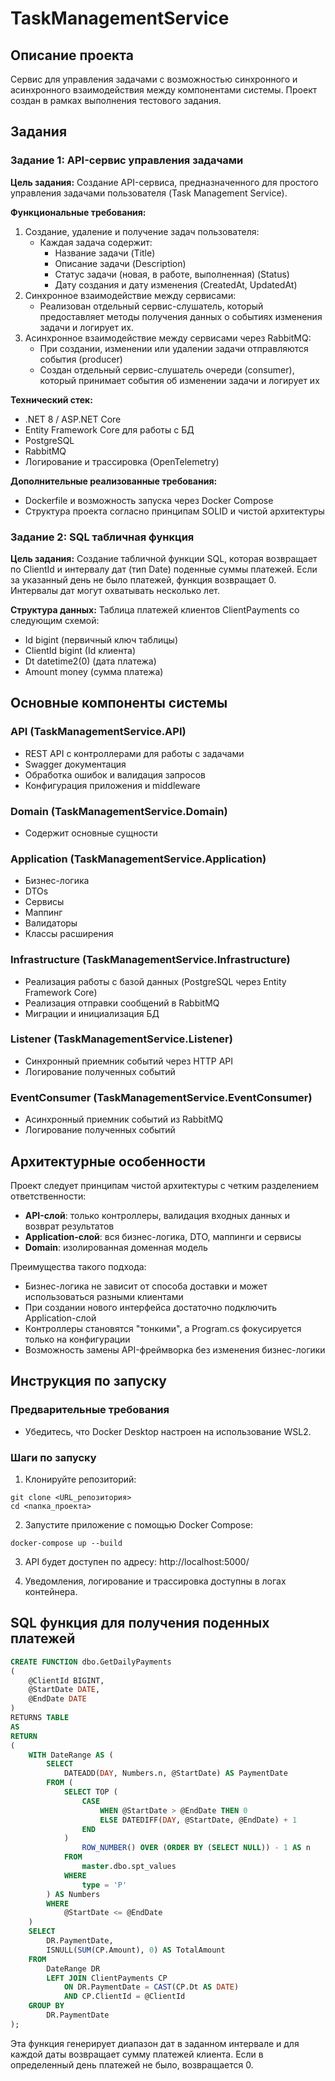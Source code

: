 # TaskManagementService

## Описание проекта

Сервис для управления задачами с возможностью синхронного и асинхронного взаимодействия между компонентами системы. Проект создан в рамках выполнения тестового задания.

## Задания

### Задание 1: API-сервис управления задачами

**Цель задания:**
Создание API-сервиса, предназначенного для простого управления задачами пользователя (Task Management Service).

**Функциональные требования:**
1. Создание, удаление и получение задач пользователя:
   - Каждая задача содержит:
     - Название задачи (Title)
     - Описание задачи (Description)
     - Статус задачи (новая, в работе, выполненная) (Status)
     - Дату создания и дату изменения (CreatedAt, UpdatedAt)
2. Синхронное взаимодействие между сервисами:
   - Реализован отдельный сервис-слушатель, который предоставляет методы получения данных о событиях изменения задачи и логирует их.
3. Асинхронное взаимодействие между сервисами через RabbitMQ:
   - При создании, изменении или удалении задачи отправляются события (producer)
   - Создан отдельный сервис-слушатель очереди (consumer), который принимает события об изменении задачи и логирует их

**Технический стек:**
- .NET 8 / ASP.NET Core
- Entity Framework Core для работы с БД
- PostgreSQL
- RabbitMQ
- Логирование и трассировка (OpenTelemetry)

**Дополнительные реализованные требования:**
- Dockerfile и возможность запуска через Docker Compose
- Структура проекта согласно принципам SOLID и чистой архитектуры

### Задание 2: SQL табличная функция

**Цель задания:**
Создание табличной функции SQL, которая возвращает по ClientId и интервалу дат (тип Date) поденные суммы платежей. Если за указанный день не было платежей, функция возвращает 0. Интервалы дат могут охватывать несколько лет.

**Структура данных:**
Таблица платежей клиентов ClientPayments со следующим схемой:
- Id bigint (первичный ключ таблицы)
- ClientId bigint (Id клиента)
- Dt datetime2(0) (дата платежа)
- Amount money (сумма платежа)

## Основные компоненты системы

### API (TaskManagementService.API)
- REST API с контроллерами для работы с задачами
- Swagger документация
- Обработка ошибок и валидация запросов
- Конфигурация приложения и middleware

### Domain (TaskManagementService.Domain)
- Содержит основные сущности

### Application (TaskManagementService.Application)
- Бизнес-логика
- DTOs
- Сервисы
- Маппинг
- Валидаторы
- Классы расширения 

### Infrastructure (TaskManagementService.Infrastructure)
- Реализация работы с базой данных (PostgreSQL через Entity Framework Core)
- Реализация отправки сообщений в RabbitMQ
- Миграции и инициализация БД

### Listener (TaskManagementService.Listener)
- Синхронный приемник событий через HTTP API
- Логирование полученных событий

### EventConsumer (TaskManagementService.EventConsumer)
- Асинхронный приемник событий из RabbitMQ
- Логирование полученных событий

## Архитектурные особенности

Проект следует принципам чистой архитектуры с четким разделением ответственности:

- **API-слой**: только контроллеры, валидация входных данных и возврат результатов
- **Application-слой**: вся бизнес-логика, DTO, маппинги и сервисы
- **Domain**: изолированная доменная модель

Преимущества такого подхода:
- Бизнес-логика не зависит от способа доставки и может использоваться разными клиентами
- При создании нового интерфейса достаточно подключить Application-слой
- Контроллеры становятся "тонкими", а Program.cs фокусируется только на конфигурации
- Возможность замены API-фреймворка без изменения бизнес-логики

## Инструкция по запуску

### Предварительные требования
- Убедитесь, что Docker Desktop настроен на использование WSL2.

### Шаги по запуску
1. Клонируйте репозиторий:
```
git clone <URL_репозитория>
cd <папка_проекта>
```

2. Запустите приложение с помощью Docker Compose:
```
docker-compose up --build
```

3. API будет доступен по адресу: http://localhost:5000/

4. Уведомления, логирование и трассировка доступны в логах контейнера.

## SQL функция для получения поденных платежей

```sql
CREATE FUNCTION dbo.GetDailyPayments
(
    @ClientId BIGINT,
    @StartDate DATE,
    @EndDate DATE
)
RETURNS TABLE
AS
RETURN
(
    WITH DateRange AS (
        SELECT 
            DATEADD(DAY, Numbers.n, @StartDate) AS PaymentDate
        FROM (
            SELECT TOP (
                CASE 
                    WHEN @StartDate > @EndDate THEN 0 
                    ELSE DATEDIFF(DAY, @StartDate, @EndDate) + 1 
                END
            )
                ROW_NUMBER() OVER (ORDER BY (SELECT NULL)) - 1 AS n
            FROM 
                master.dbo.spt_values
            WHERE 
                type = 'P'
        ) AS Numbers
        WHERE 
            @StartDate <= @EndDate
    )
    SELECT 
        DR.PaymentDate,
        ISNULL(SUM(CP.Amount), 0) AS TotalAmount
    FROM 
        DateRange DR
        LEFT JOIN ClientPayments CP 
            ON DR.PaymentDate = CAST(CP.Dt AS DATE) 
            AND CP.ClientId = @ClientId
    GROUP BY 
        DR.PaymentDate
);
```

Эта функция генерирует диапазон дат в заданном интервале и для каждой даты возвращает сумму платежей клиента. Если в определенный день платежей не было, возвращается 0.


